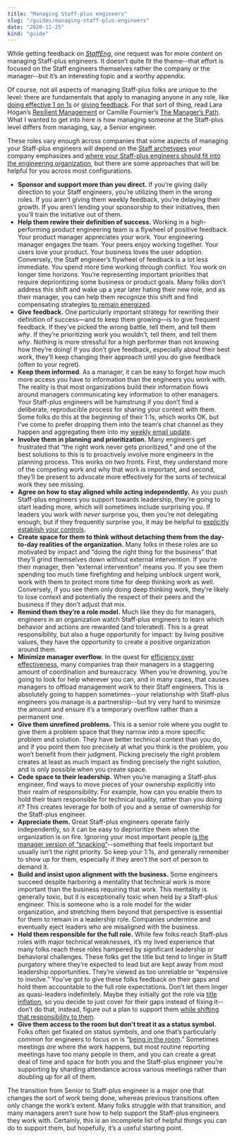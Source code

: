 ```yaml
---
title: "Managing Staff-plus engineers"
slug: "/guides/managing-staff-plus-engineers"
date: "2020-11-25"
kind: "guide"
---
```



While getting feedback on _[StaffEng](http://staffeng.com)_, one request was for more content on managing Staff-plus engineers. It doesn’t quite fit the theme--that effort is focused on the Staff engineers themselves rather the company or the manager--but it’s an interesting topic and a worthy appendix.

Of course, not all aspects of managing Staff-plus folks are unique to the level: there are fundamentals that apply to managing anyone in any role, like [doing effective 1 on 1s](https://marcorogers.com/blog/my-approach-to-1-on-1s) or [giving feedback](https://smallbigideas.substack.com/p/own-your-feedback-part-1). For that sort of thing, read Lara Hogan’s [Resilient Management](https://resilient-management.com) or Camille Fournier’s [The Manager’s Path](https://www.oreilly.com/library/view/the-managers-path/9781491973882/). What I wanted to get into here is how managing someone at the Staff-plus level differs from managing, say, a Senior engineer.

These roles vary enough across companies that some aspects of managing your Staff-plus engineers will depend on the [Staff archetypes](https://staffeng.com/guides/staff-archetypes) your company emphasizes and [where your Staff-plus engineers should fit into the engineering organization](https://staffeng.com/guides/where-should-staff-plus-eng-report), but there are some approaches that will be helpful for you across most configurations.



* **Sponsor and support more than you direct.** If you’re giving daily direction to your Staff engineers, you’re utilizing them in the wrong roles. If you aren’t giving them weekly feedback, you’re delaying their growth. If you aren’t lending your sponsorship to their initiatives, then you’ll train the initiative out of them.
* **Help them rewire their definition of success.** Working in a high-performing product engineering team is a flywheel of positive feedback. Your product manager appreciates your work. Your engineering manager engages the team. Your peers enjoy working together. Your users love your product. Your business loves the user adoption. Conversely, the Staff engineer’s flywheel of feedback is a lot less immediate. You spend more time working through conflict. You work on longer time horizons. You’re representing important priorities that require deprioritizing some business or product goals. Many folks don’t address this shift and wake up a year later hating their new role, and as their manager, you can help them recognize this shift and find compensating strategies [to remain energized](https://staffeng.com/stories/michelle-bu).
* **Give feedback.** One particularly important strategy for rewriting their definition of success—and to keep them growing—is to give frequent feedback. If they’ve picked the wrong battle, tell them, and tell them _why_. If they’re prioritizing work you wouldn’t, tell them, and tell them _why_. Nothing is more stressful for a high performer than not knowing how they’re doing! If you don’t give feedback, especially about their best work, they’ll keep changing their approach until you do give feedback (often to your regret).
* **Keep them informed**. As a manager, it can be easy to forget how much more access you have to information than the engineers you work with. The reality is that most organizations build their information flows around managers communicating key information to other managers. Your Staff-plus engineers will be hamstrung if you don’t find a deliberate, reproducible process for sharing your context with them. Some folks do this at the beginning of their 1:1s, which works OK, but I’ve come to prefer dropping them into the team’s chat channel as they happen and aggregating them into my [weekly email update](https://lethain.com/weekly-updates/).
* **Involve them in planning and prioritization.** Many engineers get frustrated that “the right work never gets prioritized,” and one of the best solutions to this is to proactively involve more engineers in the planning process. This works on two fronts. First, they understand more of the competing work and why that work is important, and second, they’ll be present to advocate more effectively for the sorts of technical work they see missing.
* **Agree on how to stay aligned while acting independently.** As you push Staff-plus engineers you support towards leadership, they’re going to start leading more, which will sometimes include surprising you. If leaders you work with _never_ surprise you, then you’re not delegating enough, but if they frequently surprise you, it may be helpful to [explicitly establish your controls](https://lethain.com/identify-your-controls/).
* **Create space for them to think without detaching them from the day-to-day realities of the organization.** Many folks in these roles are so motivated by impact and “doing the right thing for the business” that they’ll grind themselves down without external intervention. If you’re their manager, then “external intervention” means you. If you see them spending too much time firefighting and helping unblock urgent work, work with them to protect more time for deep thinking work as well. Conversely, if you see them only doing deep thinking work, they’re likely to lose context and potentially the respect of their peers and the business if they don’t adjust that mix.
* **Remind them they’re a role model.** Much like they do for managers, engineers in an organization watch Staff-plus engineers to learn which behavior and actions are rewarded (and tolerated). This is a great responsibility, but also a huge opportunity for impact: by living positive values, they have the opportunity to create a positive organization around them.
* **Minimize manager overflow.** In the quest for [efficiency over effectiveness](https://www.amazon.com/dp/B004SOVC2Y/ref=dp-kindle-redirect?_encoding=UTF8&btkr=1), many companies trap their managers in a staggering amount of coordination and bureaucracy. When you’re drowning, you’re going to look for help wherever you can, and in many cases, that causes managers to offload management work to their Staff engineers. This is absolutely going to happen sometimes--your relationship with Staff-plus engineers you manage is a partnership--but try very hard to minimize the amount and ensure it’s a temporary overflow rather than a permanent one.
* **Give them unrefined problems.** This is a senior role where you ought to give them a problem space that they narrow into a more specific problem and solution. They have better technical context than you do, and if you point them too precisely at what you think is the problem, you won’t benefit from their judgment. Picking precisely the right problem creates at least as much impact as finding precisely the right solution, and is only possible when you create space.
* **Cede space to their leadership.** When you’re managing a Staff-plus engineer, find ways to move pieces of your ownership explicitly into their realm of responsibility. For example, how can you enable them to hold their team responsible for technical quality, rather than you doing it? This creates leverage for both of you and a sense of ownership for the Staff-plus engineer.
* **Appreciate them.** Great Staff-plus engineers operate fairly independently, so it can be easy to deprioritize them when the organization is on fire. Ignoring your most important people [is the manager version of “snacking”](https://staffeng.com/guides/work-on-what-matters)--something that feels important but usually isn’t the right priority. So keep your 1:1s, and generally remember to show up for them, especially if they aren’t the sort of person to demand it.
* **Build and insist upon alignment with the business.** Some engineers succeed despite harboring a mentality that technical work is more important than the business requiring that work. This mentality is generally toxic, but it is exceptionally toxic when held by a Staff-plus engineer. This is someone who is a role model for the wider organization, and stretching them beyond that perspective is essential for them to remain in a leadership role. Companies undermine and eventually eject leaders who are misaligned with the business.
* **Hold them responsible for the full role.** While few folks reach Staff-plus roles with major technical weaknesses, it’s my lived experience that many folks reach these roles hampered by significant leadership or behavioral challenges. These folks get the title but tend to linger in Staff purgatory where they’re expected to lead but are kept away from most leadership opportunities. They’re viewed as too unreliable or “expensive to involve.” You’ve got to give these folks feedback on their gaps and hold them accountable to the full role expectations. Don’t let them linger as quasi-leaders indefinitely. Maybe they initially got the role via [title inflation](https://charity.wtf/2020/11/01/questionable-advice-the-trap-of-the-premature-senior/), so you decide to just cover for their gaps instead of fixing it--don’t do that, instead, figure out a plan to support them [while shifting that responsibility to them](https://hbr.org/1999/11/management-time-whos-got-the-monkey).
* **Give them access to the room but don’t treat it as a status symbol.** Folks often get fixated on status symbols, and one that’s particularly common for engineers to focus on is “[being in the room](https://staffeng.com/guides/getting-in-the-room).” Sometimes meetings _are_ where the work happens, but most routine reporting meetings have too many people in them, and you can create a great deal of time and space for both you and the Staff-plus engineer you’re supporting by sharding attendance across various meetings rather than doubling up for all of them.

The transition from Senior to Staff-plus engineer is a major one that changes the sort of work being done, whereas previous transitions often only change the work’s extent. Many folks struggle with that transition, and many managers aren’t sure how to help support the Staff-plus engineers they work with. Certainly, this is an incomplete list of helpful things you can do to support them, but hopefully, it’s a useful starting point.
